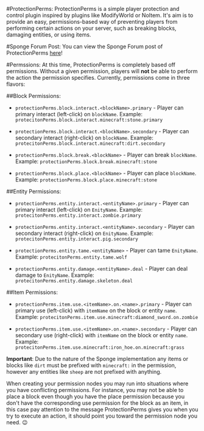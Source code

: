 #ProtectionPerms:
ProtectionPerms is a simple player protection and control plugin inspired by plugins like ModifyWorld or NoItem.  It's aim is to provide an easy, permissions-based way of preventing players from performing certain actions on your server, such as breaking blocks, damaging entities, or using items.

#Sponge Forum Post:
You can view the Sponge Forum post of ProtectionPerms [here](https://forums.spongepowered.org/t/wip-protectionperms-v0-1-0-a-simple-player-protection-control-plugin/10481)!

#Permssions:
At this time, ProtectionPerms is completely based off permissions.  Without a given permission, players will **not** be able to perform the action the permission specifies.  Currently, permissions come in three flavors:

##Block Permissions:

* `protectionPerms.block.interact.<blockName>.primary` - Player can primary interact (left-click) on `blockName`.
Example: `protecitonPerms.block.interact.minecraft:stone.primary`

* `protectionPerms.block.interact.<blockName>.secondary` - Player can secondary interact (right-click) on `blockName`. 
Example: `protecitonPerms.block.interact.minecraft:dirt.secondary`

* `protectionPerms.block.break.<blockName>` - Player can break `blockName`. 
Example: `protectionPerms.block.break.minecraft:stone`

* `protectionPerms.block.place.<blockName>` - Player can place `blockName`. 
Example: `protectionPerms.block.place.minecraft:stone`

##Entity Permissions:

* `protectionPerms.entity.interact.<entityName>.primary` - Player can primary interact (left-click) on `EnityName`.
Example: `protecitonPerms.entity.interact.zombie.primary`

* `protectionPerms.entity.interact.<entityName>.secondary` - Player can secondary interact (right-click) on `EnityName`. 
Example: `protecitonPerms.entity.interact.pig.secondary`

* `protectionPerms.entity.tame.<entityName>` - Player can tame `EnityName`. 
Example: `protecitonPerms.entity.tame.wolf`

* `protectionPerms.entity.damage.<entityName>.deal` - Player can deal damage to `EnityName`. 
Example: `protecitonPerms.entity.damage.skeleton.deal`

##Item Permissions:

* `protectionPerms.item.use.<itemName>.on.<name>.primary` - Player can primary use (left-click) with `itemName` on the block or entity `name`. 
Example: `protecitonPerms.item.use.minecraft:diamond_sword.on.zombie`

* `protectionPerms.item.use.<itemName>.on.<name>.secondary` - Player can secondary use (right-click) with `itemName` on the block or entity `name`. 
Example: `protecitonPerms.item.use.minecraft:iron_hoe.on.minecraft:grass`

**Important**: Due to the nature of the Sponge implementation any items or blocks like `dirt` must be prefixed with `minecraft:` in the permission, however any entities like `sheep` are not prefixed with anything.

When creating your permission nodes you may run into situations where you have conflicting permissions. For instance, you may not be able to place a block even though you have the place permission because you don't have the corresponding use permission for the block as an item, in this case pay attention to the message ProtectionPerms gives you when you try to execute an action, it should point you toward the permission node you need. :wink:

